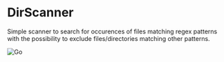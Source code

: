 # DirScanner

Simple scanner to search for occurences of files matching regex patterns with the possibility to exclude files/directories matching other patterns. 


![Go](https://github.com/roptaty/dirscanner/workflows/Go/badge.svg)
